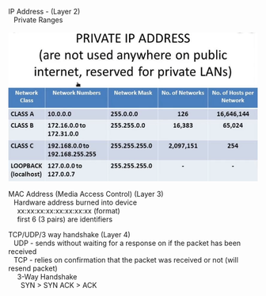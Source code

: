 IP Address - (Layer 2)  
&ensp;	Private Ranges  
&ensp;&ensp;		![IP Address Ranges](Images/20240331171529.png)

MAC Address (Media Access Control) (Layer 3)  
&ensp;	Hardware address burned into device  
&ensp;&ensp;		xx:xx:xx:xx:xx:xx:xx:xx (format)  
&ensp;&ensp;		first 6 (3 pairs) are identifiers  

TCP/UDP/3 way handshake (Layer 4)  
&ensp;	UDP - sends without waiting for a response on if the packet has been received  
&ensp;	TCP - relies on confirmation that the packet was received or not (will resend packet)  
&ensp;&ensp;		3-Way Handshake  
&ensp;&ensp;&ensp;			SYN > SYN ACK > ACK  